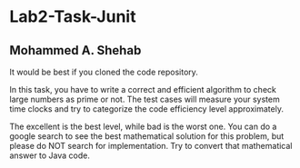 # Lab2-Task-Junit
## Mohammed A. Shehab

It would be best if you cloned the code repository.

In this task, you have to write a correct and efficient algorithm to check large numbers as prime or not.
The test cases will measure your system time clocks and try to categorize the code efficiency level approximately.

The excellent is the best level, while bad is the worst one.
You can do a google search to see the best mathematical solution for this problem, but please do NOT search for implementation. Try to convert that mathematical answer to Java code.

